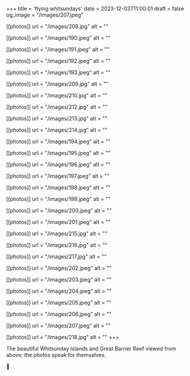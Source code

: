 +++
title = 'flying whitsundays'
date = 2023-12-03T11:00:01
draft = false
og_image = "/images/207.jpeg"

[[photos]]
  url = "/images/208.jpg"
  alt = ""

[[photos]]
  url = "/images/190.jpeg"
  alt = ""

[[photos]]
  url = "/images/191.jpeg"
  alt = ""

[[photos]]
  url = "/images/192.jpeg"
  alt = ""

[[photos]]
  url = "/images/193.jpeg"
  alt = ""

[[photos]]
  url = "/images/209.jpg"
  alt = ""

[[photos]]
  url = "/images/210.jpg"
  alt = ""

[[photos]]
  url = "/images/212.jpg"
  alt = ""

[[photos]]
  url = "/images/213.jpg"
  alt = ""

[[photos]]
  url = "/images/214.jpg"
  alt = ""

[[photos]]
  url = "/images/194.jpeg"
  alt = ""

[[photos]]
  url = "/images/195.jpeg"
  alt = ""

[[photos]]
  url = "/images/196.jpeg"
  alt = ""

[[photos]]
  url = "/images/197.jpeg"
  alt = ""

[[photos]]
  url = "/images/198.jpeg"
  alt = ""

[[photos]]
  url = "/images/199.jpeg"
  alt = ""

[[photos]]
  url = "/images/200.jpeg"
  alt = ""

[[photos]]
  url = "/images/201.jpeg"
  alt = ""

[[photos]]
  url = "/images/215.jpg"
  alt = ""

[[photos]]
  url = "/images/216.jpg"
  alt = ""

[[photos]]
  url = "/images/217.jpg"
  alt = ""

[[photos]]
  url = "/images/202.jpeg"
  alt = ""

[[photos]]
  url = "/images/203.jpeg"
  alt = ""

[[photos]]
  url = "/images/204.jpeg"
  alt = ""

[[photos]]
  url = "/images/205.jpeg"
  alt = ""

[[photos]]
  url = "/images/206.jpeg"
  alt = ""

[[photos]]
  url = "/images/207.jpeg"
  alt = ""

[[photos]]
  url = "/images/218.jpg"
  alt = ""
+++

The beautiful Whitsunday Islands and Great Barrier Reef viewed from above; the photos speak for themselves.

💙
